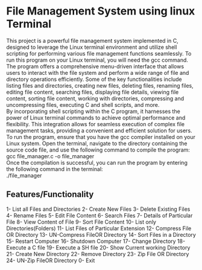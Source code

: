 <h1>File Management System using linux Terminal</h1> This project is a powerful file management system implemented in C, designed to leverage the Linux terminal environment and utilize shell scripting for performing various file management functions seamlessly. To run this program on your Linux terminal, you will need the gcc command.
<br>
The program offers a comprehensive menu-driven interface that allows users to interact with the file system and perform a wide range of file and directory operations efficiently. Some of the key functionalities include listing files and directories, creating new files, deleting files, renaming files, editing file content, searching files, displaying file details, viewing file content, sorting file content, working with directories, compressing and uncompressing files, executing C and shell scripts, and more.
<br>
By incorporating shell scripting within the C program, it harnesses the power of Linux terminal commands to achieve optimal performance and flexibility. This integration allows for seamless execution of complex file management tasks, providing a convenient and efficient solution for users.
<br>
To run the program, ensure that you have the gcc compiler installed on your Linux system. Open the terminal, navigate to the directory containing the source code file, and use the following command to compile the program:
<br>
gcc file_manager.c -o file_manager
<br>
Once the compilation is successful, you can run the program by entering the following command in the terminal:
<br>
./file_manager
<br>
<h2>Features/Functionality </h2>                                                                                                
1- List all Files and Directories
2- Create New Files
3- Delete Existing Files
4- Rename Files
5- Edit File Content
6- Search Files
7- Details of Particular File
8- View Content of File
9- Sort File Content
10- List only Directories(Folders)
11- List Files of Particular Extension
12- Compress File OR Directory
13- UN-Compress FileOR Directory
14- Sort Files in a Directory
15- Restart Computer
16- Shutdown Computer
17- Change Directory
18- Execute a C file
19- Execute a SH file
20- Show Current working Directory
21- Create New Directory
22- Remove Directory
23- Zip File OR Directory
24- UN-Zip FileOR Directory
0- Exit
